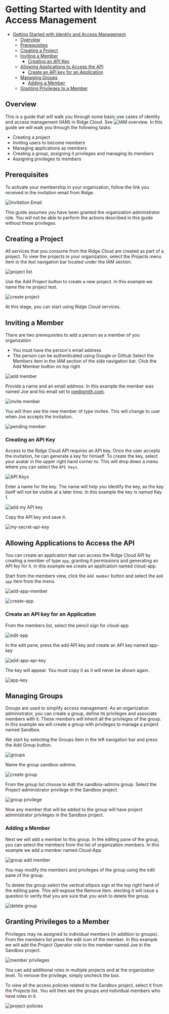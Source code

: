# Getting Started with Identity and Access Management

- [Getting Started with Identity and Access Management](#getting-started-with-identity-and-access-management)
  - [Overview](#overview)
  - [Prerequisites](#prerequisites)
  - [Creating a Project](#creating-a-project)
  - [Inviting a Member](#inviting-a-member)
    - [Creating an API Key](#creating-an-api-key)
  - [Allowing Applications to Access the API](#allowing-applications-to-access-the-api)
    - [Create an API key for an Application](#create-an-api-key-for-an-application)
  - [Managing Groups](#managing-groups)
    - [Adding a Member](#adding-a-member)
  - [Granting Privileges to a Member](#granting-privileges-to-a-member)

## Overview
This is a guide that will walk you through some basic use cases of identity and access management (IAM) in Ridge Cloud. See ![IAM overview](../../docs/iam-overview/iam-overview).
In this guide we will walk you through the following tasks:
- Creating a project
- Inviting users to become members
- Managing applications as members
- Creating a group, assigning it privileges and managing its members
- Assigning privileges to members




## Prerequisites
To activate your membership in your organization, follow the link you received in the invitation email from Ridge.


![Invitation Email](email.png)

This guide assumes you have been granted the organization administrator role.
You will not be able to perform the actions described in this guide without these privileges.

## Creating a Project

All services that you consume from the Ridge Cloud are created as part of a project. To view the projects in your organization, select the Projects menu item in the lest navigation bar located under the IAM section.


![project list](projects.png)


Use the Add Project button to create a new project. In this example we name the ne project test.


![create project](project-create.png)


At this stage, you can start using Ridge Cloud services.


## Inviting a Member
There are two prerequisites to add a person as a member of you organization
- You must have the person's email address
- The person can be authenticated using Google or Github
Select the Members item in the IAM section of the side navigation bar.
Click the Add Member button on top right


![add member](add-member.png)


Provide a name and an email address. In this example the member was named Joe and his email set to joe@smith.com.


![invite member](invite-member.png)


You will then see the new member of type invitee. This will change to user when Joe accepts the invitation.


![pending member](added-member.png)

### Creating an API Key
Access to the Ridge Cloud API requires an API key. Once the user accepts the invitation, he can generate a key for himself. To create the key, select your avatar in the upper right hand corner to. This will drop down a menu where you can select the `API Keys`.

![API Keys](create-api-key.png)


Enter a name for the key. The name will help you identify the key, as the key itself will not be visible at a later time. In this example the key is named Key 1.


![add my API key](add-my-api-key.png)

Copy the API key and save it.

![my-secret-api-key](my-api-key.png)


## Allowing Applications to Access the API
You can create an application that can access the Ridge Cloud API by creating a member of type `app`, granting it permissions and generating an API fey for it. In this example we create an application named  cloud-app.


Start from the members view, click the `Add member` button and select the `Add app` item from the menu.

![add-app-member](add-member.png)

![create-app](add-app.png)

### Create an API key for an Application
From the members list, select the pencil sign for cloud-app

![edit-app](app-in-list.png)

In the edit pane, press the add API key and create an API key named app-key


![add-app-api-key](create-app-key.png)

The key will appear. You must copy it as it will never be shown again.

![app-key](app-key.png)



## Managing Groups
Groups are used to simplify access management. As an organization administrator, you can create a group, define its privileges and associate members with it. These members will inherit all the privileges of the group. In this example we will create a group with privileges to manage a project named Sandbox.

We start by selecting the Groups item in the left navigation bar and press the Add Group button.


![groups](groups.png)

Name the group sandbox-admins.


![create group](create-group.png)

From the group list choose to edit the sandbox-admins group. Select the Project-administrator privilege in the Sandbox project.


![group privilege](add-group-privileges.png)

Now any member that will be added to the group will have project administrator privileges in the Sandbox project.

### Adding a Member
Next we will add a member to this group. In the editing pane of the group, you can select the members from the list of organization members. In this example we add a member named Cloud-App


![group add member](group-add-member.png)


You may modify the members and privileges of the group using the edit pane of the group.

To delete the group select the vertical ellipsis sign at the top right hand of the editing pane. This will expose the Remove item. electing it will issue a question to verify that you are sure that you wish to delete the group.


![delete group](delete-group.png)

## Granting Privileges to a Member
Privileges may ne assigned to individual members (in addition to groups). From the members list press the edit icon of the member. In this example we will add the Project Operator role to the member named Joe in the Sandbox project.

![member privileges](member-privilege.png)

You can add additional roles in multiple projects and at the organization level.
To remove the privilege, simply uncheck the box.

To view all the access policies related to the Sandbox project, select it from the Projects list. You will then see the groups and individual members who have roles in it.

![project-policies](project-policies.png)
